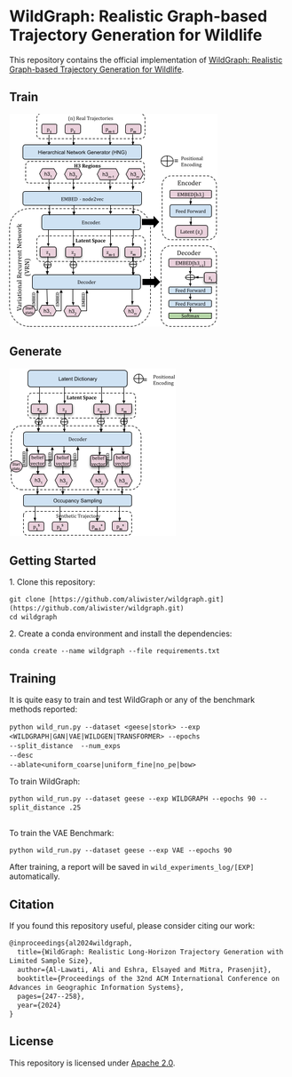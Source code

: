 # WildGraph: Realistic Graph-based Trajectory Generation for Wildlife
This repository contains the official implementation of [WildGraph: Realistic Graph-based Trajectory Generation for Wildlife](https://arxiv.org/abs/2404.08068).
## Train 
![MODEL](assets/wildgraph-train.png)

## Generate
![MODEL](assets/wildgraph-gen.png)


## Getting Started

1\. Clone this repository:
```
git clone [https://github.com/aliwister/wildgraph.git](https://github.com/aliwister/wildgraph.git)
cd wildgraph
```

2\. Create a conda environment and install the dependencies:
```
conda create --name wildgraph --file requirements.txt
```

## Training

It is quite easy to train and test WildGraph or any of the benchmark methods reported:

<code>python wild_run.py --dataset <geese|stork> --exp <WILDGRAPH|GAN|VAE|WILDGEN|TRANSFORMER> --epochs <epochs> --split_distance <r> --num_exps <number of experiments to average> --desc <a general description> --ablate<uniform_coarse|uniform_fine|no_pe|bow></code>


To train WildGraph:
```
python wild_run.py --dataset geese --exp WILDGRAPH --epochs 90 --split_distance .25


```
To train the VAE Benchmark:
```
python wild_run.py --dataset geese --exp VAE --epochs 90 
```

After training, a report will be saved in `wild_experiments_log/[EXP]` automatically.


## Citation

If you found this repository useful, please consider citing our work:

```
@inproceedings{al2024wildgraph,
  title={WildGraph: Realistic Long-Horizon Trajectory Generation with Limited Sample Size},
  author={Al-Lawati, Ali and Eshra, Elsayed and Mitra, Prasenjit},
  booktitle={Proceedings of the 32nd ACM International Conference on Advances in Geographic Information Systems},
  pages={247--258},
  year={2024}
}
```

## License

This repository is licensed under [Apache 2.0](LICENSE).
